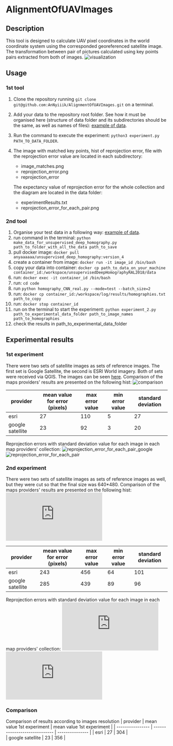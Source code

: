 # AlignmentOfUAVImages
## Description
This tool is designed to calculate UAV pixel coordinates in the world coordinate system using the corresponded georeferenced
satellite image. The transformation between pair of pictures calculated using key points pairs extracted from both of
images.
![visualization](https://github.com/AnNyiiik/HWThirdTerm/assets/114094098/b6596732-c49f-47cc-baa8-01f9c97bfd31)
## Usage
### 1st tool
1. Clone the repository running `git clone git@github.com:AnNyiiik/AlignmentOfUAVImages.git` on a terminal.
1. Add your data to the repository root folder. See how it must be organised here (structure of data folder and its
   subdirectories should be the same, as well as names of files): [example of data](example_of_data).
1. Run the command to execute the experiment: `python3 experiment.py PATH_TO_DATA_FOLDER`.
1. The image with matched key points, hist of reprojection error, file with the reprojection error value are located in
   each subdirectory:
   * image_matches.png
   * reprojection_error.png
   * reprojection_error

    The expectancy value of reprojection error for the whole collection and the diagram are located in the data folder:
   * experimentResults.txt
   * reprojection_error_for_each_pair.png
### 2nd tool
1. Organise your test data in a following way: [example of data](example_of_data).
1. run command in the terminal:
`python make_data_for_unsupervised_deep_homography.py path_to_folder_with_all_the_data path_to_save`
1. pull docker image: `docker pull anyaaaaaa/unsupervised_deep_homography:version_4`
1. create a container from image: `docker run -it image_id /bin/bash`
1. copy your data into container: `docker cp path_to_data_on_your_machine container_id:/workspace/unsupervisedDeepHomographyRAL2018/data`
1. run: `docker exec -it container_id /bin/bash`
1. run: `cd code`
1. run `python homography_CNN_real.py --mode=test --batch_size=2`
1. run: `docker cp container_id:/workspace/log/results/homographies.txt path_to_copy`
1. run: `docker stop container_id`
1. run on the terminal to start the experiment:
`python experiment_2.py path_to_experimental_data_folder path_to_image_names path_to_homographies`
1. check the results in path_to_experimental_data_folder
## Experimental results
### 1st experiment
There were two sets of satellite images as sets of reference images. The first set is Google Satellite, the second is
ESRI World imagery. Both of sets were received via QGIS. The images can be seen [here](https://disk.yandex.ru/d/gnq7IZf6hADQyA).
Comparison of the maps providers' results are presented on the following hist:
![comparison](https://github.com/AnNyiiik/AlignmentOfUAVImages/assets/114094098/3bb6cb3c-b10f-48f9-ab4a-cc44f153cef9)

|     provider     | mean value for error (pixels) | max error value | min error value | standard deviation |
| ---------------- | ----------------------------- | --------------- | --------------- | ------------------ |
|      esri        |        27                     |      110        |      5          |       27           |
| google satellite |        23                     |      92         |      3          |       20           |

Reprojection errors with standard deviation value for each image in each map providers' collection:
![reprojection_error_for_each_pair_google](https://github.com/AnNyiiik/AlignmentOfUAVImages/assets/114094098/719278ed-df4c-42d2-9a8b-658313850c46)
![reprojection_error_for_each_pair](https://github.com/AnNyiiik/AlignmentOfUAVImages/assets/114094098/d271cd9f-816d-4e29-9ff7-9cef333e6033)

### 2nd experiment
There were two sets of satellite images as sets of reference images as well, but they were cut so that the final size was 640*480.
Comparison of the maps providers' results are presented on the following hist:
![reprojection_error_comparison.pdf](https://github.com/user-attachments/files/15866290/reprojection_error_comparison.pdf)

|     provider     | mean value for error (pixels) | max error value | min error value | standard deviation |
| ---------------- | ----------------------------- | --------------- | --------------- | ------------------ |
|      esri        |        243                     |      456        |      64          |       101           |
| google satellite |        285                     |      439         |      89          |       96           |

Reprojection errors with standard deviation value for each image in each map providers' collection:
![reprojection_error_google_experiment_3.pdf](https://github.com/user-attachments/files/15866309/reprojection_error_google_experiment_3.pdf)
![reprojection_error_esri_experiment_3.pdf](https://github.com/user-attachments/files/15866301/reprojection_error_esri_experiment_3.pdf)

### Comparison
Comparison of results according to images resolution
|     provider     | mean value 1st experiment | mean value 1st experiment |
| ---------------- | ----------------------------- | --------------- | 
|      esri        |        27                     |      304        |  
| google satellite |        23                     |      356        |   
